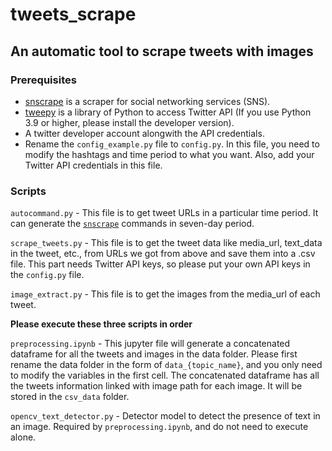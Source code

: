 # tweets_scrape

## An automatic tool to scrape tweets with images

### Prerequisites

- [snscrape](https://github.com/JustAnotherArchivist/snscrape) is a scraper for social networking services (SNS).
- [tweepy](https://github.com/itsayushisaxena/tweepy) is a library of Python to access Twitter API (If you use Python 3.9 or higher, please install the developer version).
- A twitter developer account alongwith the API credentials. 
- Rename the `config_example.py` file to `config.py`. In this file, you need to modify the hashtags and time period to what you want. Also, add your Twitter API credentials in this file.


### Scripts

`autocommand.py` - This file is to get tweet URLs in a particular time period. It can generate the [`snscrape`](https://github.com/JustAnotherArchivist/snscrape) commands in seven-day period.

`scrape_tweets.py` - This file is to get the tweet data like media_url, text_data in the tweet, etc., from URLs we got from above and save them into a .csv file. This part needs Twitter API keys, so please put your own API keys in the `config.py` file.

`image_extract.py` - This file is to get the images from the media_url of each tweet.

**Please execute these three scripts in order**

`preprocessing.ipynb` - This jupyter file will generate a concatenated dataframe for all the tweets and images in the data folder. Please first rename the data folder in the form of `data_{topic_name}`, and you only need to modify the variables in the first cell. The concatenated dataframe has all the tweets information linked with image path for each image. It will be stored in the `csv_data` folder.

`opencv_text_detector.py` - Detector model to detect the presence of text in an image. Required by `preprocessing.ipynb`, and do not need to execute alone.